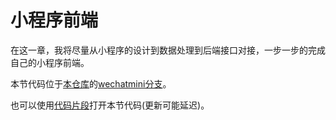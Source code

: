 # 小程序前端

在这一章，我将尽量从小程序的设计到数据处理到后端接口对接，一步一步的完成自己的小程序前端。

本节代码位于[本仓库](https://github.com/XiaoXice/oursparkspaceNginxNodeConfigStudy)的[wechatmini分支](https://github.com/XiaoXice/oursparkspaceNginxNodeConfigStudy/tree/wechatmini)。

也可以使用[代码片段](https://developers.weixin.qq.com/s/hEDmXUmb7U6T)打开本节代码(更新可能延迟)。